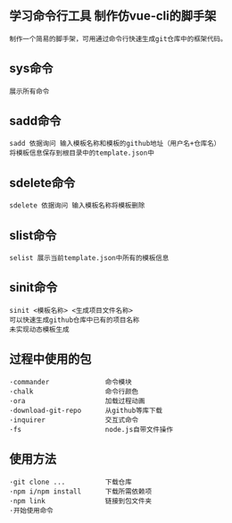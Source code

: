 ## 学习命令行工具 制作仿vue-cli的脚手架
	制作一个简易的脚手架，可用通过命令行快速生成git仓库中的框架代码。
## sys命令
	展示所有命令
## sadd命令
	sadd 依据询问 输入模板名称和模板的github地址（用户名+仓库名）
	将模板信息保存到根目录中的template.json中
## sdelete命令
	sdelete 依据询问 输入模板名称将模板删除
## slist命令
	selist 展示当前template.json中所有的模板信息
## sinit命令
	sinit <模板名称> <生成项目文件名称>
	可以快速生成github仓库中已有的项目名称
	未实现动态模板生成
## 过程中使用的包
	·commander				命令模块
	·chalk					命令行颜色
	·ora					加载过程动画
	·download-git-repo		从github等库下载
	·inquirer				交互式命令
	·fs						node.js自带文件操作
## 使用方法
	·git clone ...          下载仓库
	·npm i/npm install 		下载所需依赖项
	·npm link 				链接到包文件夹
	·开始使用命令
